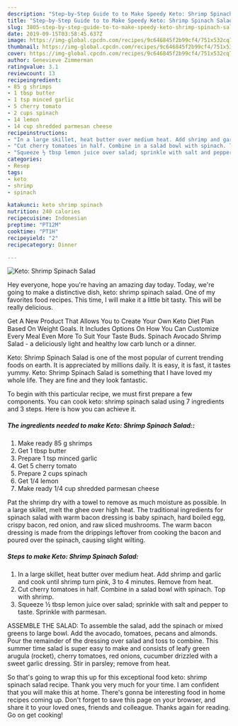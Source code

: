 ```yaml
---
description: "Step-by-Step Guide to to Make Speedy Keto: Shrimp Spinach Salad"
title: "Step-by-Step Guide to to Make Speedy Keto: Shrimp Spinach Salad"
slug: 3805-step-by-step-guide-to-to-make-speedy-keto-shrimp-spinach-salad
date: 2019-09-15T03:58:45.637Z
image: https://img-global.cpcdn.com/recipes/9c646845f2b99cf4/751x532cq70/keto-shrimp-spinach-salad-recipe-main-photo.jpg
thumbnail: https://img-global.cpcdn.com/recipes/9c646845f2b99cf4/751x532cq70/keto-shrimp-spinach-salad-recipe-main-photo.jpg
cover: https://img-global.cpcdn.com/recipes/9c646845f2b99cf4/751x532cq70/keto-shrimp-spinach-salad-recipe-main-photo.jpg
author: Genevieve Zimmerman
ratingvalue: 3.1
reviewcount: 13
recipeingredient:
- 85 g shrimps
- 1 tbsp butter
- 1 tsp minced garlic
- 5 cherry tomato
- 2 cups spinach
- 14 lemon
- 14 cup shredded parmesan cheese
recipeinstructions:
- "In a large skillet, heat butter over medium heat. Add shrimp and garlic and cook until shrimp turn pink, 3 to 4 minutes. Remove from heat."
- "Cut cherry tomatoes in half. Combine in a salad bowl with spinach. Top with shrimp."
- "Squeeze ½ tbsp lemon juice over salad; sprinkle with salt and pepper to taste. Sprinkle with parmesan."
categories:
- Resep
tags:
- keto
- shrimp
- spinach

katakunci: keto shrimp spinach
nutrition: 240 calories
recipecuisine: Indonesian
preptime: "PT12M"
cooktime: "PT1H"
recipeyield: "2"
recipecategory: Dinner

---
```



![Keto: Shrimp Spinach Salad](https://img-global.cpcdn.com/recipes/9c646845f2b99cf4/751x532cq70/keto-shrimp-spinach-salad-recipe-main-photo.jpg)

Hey everyone, hope you're having an amazing day today. Today, we're going to make a distinctive dish, keto: shrimp spinach salad. One of my favorites food recipes. This time, I will make it a little bit tasty. This will be really delicious.

Get A New Product That Allows You to Create Your Own Keto Diet Plan Based On Weight Goals. It Includes Options On How You Can Customize Every Meal Even More To Suit Your Taste Buds. Spinach Avocado Shrimp Salad - a deliciously light and healthy low carb lunch or a dinner.

Keto: Shrimp Spinach Salad is one of the most popular of current trending foods on earth. It is appreciated by millions daily. It is easy, it is fast, it tastes yummy. Keto: Shrimp Spinach Salad is something that I have loved my whole life. They are fine and they look fantastic.


To begin with this particular recipe, we must first prepare a few components. You can cook keto: shrimp spinach salad using 7 ingredients and 3 steps. Here is how you can achieve it.

##### The ingredients needed to make Keto: Shrimp Spinach Salad::

1. Make ready 85 g shrimps
1. Get 1 tbsp butter
1. Prepare 1 tsp minced garlic
1. Get 5 cherry tomato
1. Prepare 2 cups spinach
1. Get 1/4 lemon
1. Make ready 1/4 cup shredded parmesan cheese


Pat the shrimp dry with a towel to remove as much moisture as possible. In a large skillet, melt the ghee over high heat. The traditional ingredients for spinach salad with warm bacon dressing is baby spinach, hard boiled egg, crispy bacon, red onion, and raw sliced mushrooms. The warm bacon dressing is made from the drippings leftover from cooking the bacon and poured over the spinach, causing slight wilting. 

##### Steps to make Keto: Shrimp Spinach Salad:

1. In a large skillet, heat butter over medium heat. Add shrimp and garlic and cook until shrimp turn pink, 3 to 4 minutes. Remove from heat.
1. Cut cherry tomatoes in half. Combine in a salad bowl with spinach. Top with shrimp.
1. Squeeze ½ tbsp lemon juice over salad; sprinkle with salt and pepper to taste. Sprinkle with parmesan.


ASSEMBLE THE SALAD: To assemble the salad, add the spinach or mixed greens to large bowl. Add the avocado, tomatoes, pecans and almonds. Pour the remainder of the dressing over salad and toss to combine. This summer time salad is super easy to make and consists of leafy green arugula (rocket), cherry tomatoes, red onions, cucumber drizzled with a sweet garlic dressing. Stir in parsley; remove from heat. 

So that's going to wrap this up for this exceptional food keto: shrimp spinach salad recipe. Thank you very much for your time. I am confident that you will make this at home. There's gonna be interesting food in home recipes coming up. Don't forget to save this page on your browser, and share it to your loved ones, friends and colleague. Thanks again for reading. Go on get cooking!
